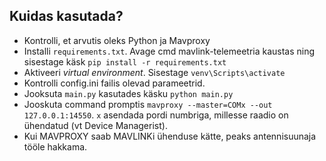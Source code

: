 ## Kuidas kasutada?
- Kontrolli, et arvutis oleks Python ja Mavproxy
- Installi `requirements.txt`. Avage cmd mavlink-telemeetria kaustas ning sisestage käsk ```pip install -r requirements.txt```
- Aktiveeri _virtual environment_. Sisestage ```venv\Scripts\activate```
- Kontrolli config.ini failis olevad parameetrid.
- Jooksuta `main.py` kasutades käsku ```python main.py```
- Jooskuta command promptis `mavproxy --master=COMx --out 127.0.0.1:14550`. `x` asendada pordi numbriga, millesse raadio on ühendatud (vt Device Managerist).
- Kui MAVPROXY saab MAVLINKi ühenduse kätte, peaks antennisuunaja tööle hakkama.
